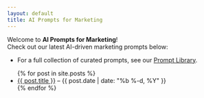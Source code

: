 ```yaml
---
layout: default
title: AI Prompts for Marketing
---
```


Welcome to **AI Prompts for Marketing**!  
Check out our latest AI-driven marketing prompts below:

+ For a full collection of curated prompts, see our [Prompt Library](/library/).

<ul>
{% for post in site.posts %}
  <li>
    <a href="{{ post.url }}">{{ post.title }}</a> – {{ post.date | date: "%b %-d, %Y" }}
  </li>
{% endfor %}
</ul>
